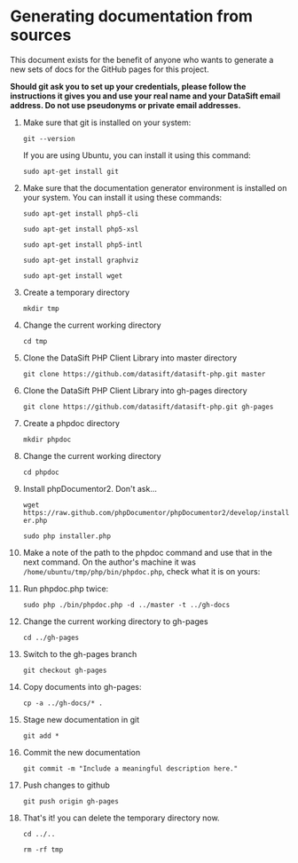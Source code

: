 # Generating documentation from sources

This document exists for the benefit of anyone who wants to generate a new
sets of docs for the GitHub pages for this project.

**Should git ask you to set up your credentials, please follow the instructions it gives you and use your real name and your DataSift email address. Do not use pseudonyms or private email addresses.**

1. Make sure that git is installed on your system:

    `git --version`

    If you are using Ubuntu, you can install it using this command:

    `sudo apt-get install git`

2. Make sure that the documentation generator environment is installed on your system.  You can install it using these commands:

    `sudo apt-get install php5-cli`

    `sudo apt-get install php5-xsl`

    `sudo apt-get install php5-intl`

    `sudo apt-get install graphviz`

    `sudo apt-get install wget`

3. Create a temporary directory

    `mkdir tmp`

4. Change the current working directory

    `cd tmp`

5. Clone the DataSift PHP Client Library into master directory

    `git clone https://github.com/datasift/datasift-php.git master`

6. Clone the DataSift PHP Client Library into gh-pages directory

    `git clone https://github.com/datasift/datasift-php.git gh-pages`

7. Create a phpdoc directory

    `mkdir phpdoc`

8. Change the current working directory

    `cd phpdoc`

9. Install phpDocumentor2. Don't ask...

    `wget https://raw.github.com/phpDocumentor/phpDocumentor2/develop/installer.php`

    `sudo php installer.php`

10. Make a note of the path to the phpdoc command and use that in the next command.  On the author's machine it was `/home/ubuntu/tmp/php/bin/phpdoc.php`, check what it is on yours:

11. Run phpdoc.php twice:

    `sudo php ./bin/phpdoc.php -d ../master -t ../gh-docs`
    
10. Change the current working directory to gh-pages

    `cd ../gh-pages`

11. Switch to the gh-pages branch

    `git checkout gh-pages`

12. Copy documents into gh-pages:

    `cp -a ../gh-docs/* .`

13. Stage new documentation in git

    `git add *`

14. Commit the new documentation

    `git commit -m "Include a meaningful description here."`

15. Push changes to github

    `git push origin gh-pages`

16. That's it! you can delete the temporary directory now.

    `cd ../..`

    `rm -rf tmp`
